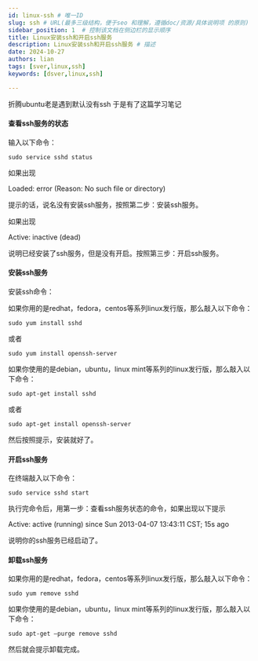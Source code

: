 ```yaml
---
id: linux-ssh # 唯一ID
slug: ssh # URL(最多三级结构，便于seo 和理解，遵循doc/资源/具体说明项 的原则)
sidebar_position: 1  # 控制该文档在侧边栏的显示顺序
title: Linux安装ssh和开启ssh服务
description: Linux安装ssh和开启ssh服务 # 描述
date: 2024-10-27
authors: lian
tags: [sver,linux,ssh]
keywords: [dsver,linux,ssh]

---
```

折腾ubuntu老是遇到默认没有ssh 于是有了这篇学习笔记



#### 查看ssh服务的状态

输入以下命令：

```
sudo service sshd status
```

如果出现

Loaded: error (Reason: No such file or directory)

提示的话，说名没有安装ssh服务，按照第二步：安装ssh服务。

如果出现

Active: inactive (dead)

说明已经安装了ssh服务，但是没有开启。按照第三步：开启ssh服务。

 

#### 安装ssh服务

安装ssh命令：

如果你用的是redhat，fedora，centos等系列linux发行版，那么敲入以下命令：

```
sudo yum install sshd
```



或者



```
sudo yum install openssh-server
```



如果你使用的是debian，ubuntu，linux mint等系列的linux发行版，那么敲入以下命令：



```
sudo apt-get install sshd
```



或者



```
sudo apt-get install openssh-server
```



然后按照提示，安装就好了。

 

#### 开启ssh服务

在终端敲入以下命令：



```
sudo service sshd start
```



执行完命令后，用第一步：查看ssh服务状态的命令，如果出现以下提示

Active: active (running) since Sun 2013-04-07 13:43:11 CST; 15s ago

说明你的ssh服务已经启动了。

 

#### 卸载ssh服务

如果你用的是redhat，fedora，centos等系列linux发行版，那么敲入以下命令：



```
sudo yum remove sshd
```



如果你使用的是debian，ubuntu，linux mint等系列的linux发行版，那么敲入以下命令：



```
sudo apt-get –purge remove sshd
```



然后就会提示卸载完成。